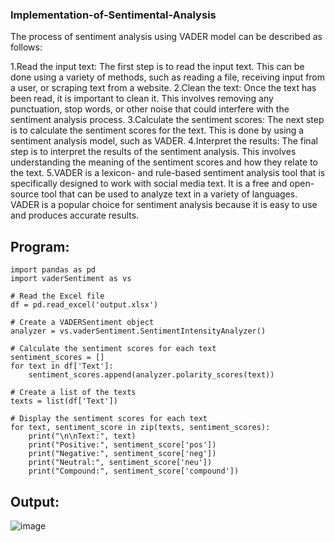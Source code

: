 ### Implementation-of-Sentimental-Analysis
The process of sentiment analysis using VADER model can be described as follows:

1.Read the input text: The first step is to read the input text. This can be done using a variety of methods, such as reading a file, receiving input from a user, or scraping text from a website. 2.Clean the text: Once the text has been read, it is important to clean it. This involves removing any punctuation, stop words, or other noise that could interfere with the sentiment analysis process. 3.Calculate the sentiment scores: The next step is to calculate the sentiment scores for the text. This is done by using a sentiment analysis model, such as VADER. 4.Interpret the results: The final step is to interpret the results of the sentiment analysis. This involves understanding the meaning of the sentiment scores and how they relate to the text. 5.VADER is a lexicon- and rule-based sentiment analysis tool that is specifically designed to work with social media text. It is a free and open-source tool that can be used to analyze text in a variety of languages. VADER is a popular choice for sentiment analysis because it is easy to use and produces accurate results.
## Program:
```
import pandas as pd
import vaderSentiment as vs

# Read the Excel file
df = pd.read_excel('output.xlsx')

# Create a VADERSentiment object
analyzer = vs.vaderSentiment.SentimentIntensityAnalyzer()

# Calculate the sentiment scores for each text
sentiment_scores = []
for text in df['Text']:
    sentiment_scores.append(analyzer.polarity_scores(text))

# Create a list of the texts
texts = list(df['Text'])

# Display the sentiment scores for each text
for text, sentiment_score in zip(texts, sentiment_scores):
    print("\n\nText:", text)
    print("Positive:", sentiment_score['pos'])
    print("Negative:", sentiment_score['neg'])
    print("Neutral:", sentiment_score['neu'])
    print("Compound:", sentiment_score['compound'])
```


## Output:
![image](https://github.com/amurthavaahininagarajan/Implementation-of-Sentimental-Analysis/assets/118679102/df90bb2d-0e0e-46f2-a0fa-954420e9038e)



